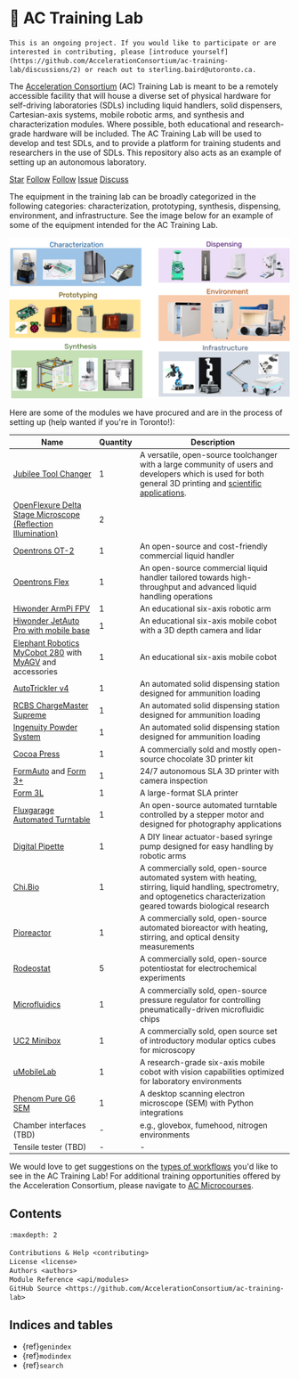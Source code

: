 # 🏢 AC Training Lab

```{warning}
This is an ongoing project. If you would like to participate or are interested in contributing, please [introduce yourself](https://github.com/AccelerationConsortium/ac-training-lab/discussions/2) or reach out to sterling.baird@utoronto.ca.
```

The [Acceleration Consortium](https://github.com/AccelerationConsortium) (AC)
Training Lab is meant to be a remotely accessible facility that will house a
diverse set of physical hardware for self-driving laboratories (SDLs) including
liquid handlers, solid dispensers, Cartesian-axis systems, mobile robotic arms,
and synthesis and characterization modules. Where possible, both educational and
research-grade hardware will be included. The AC Training Lab will be used to
develop and test SDLs, and to provide a platform for training students and
researchers in the use of SDLs. This repository also acts as an example of
setting up an autonomous laboratory.

<a class="github-button" href="https://github.com/AccelerationConsortium/ac-training-lab"
data-icon="octicon-star" data-size="large" data-show-count="true" aria-label="Star
AccelerationConsortium/ac-training-lab on GitHub">Star</a>
<a class="github-button"
href="https://github.com/AccelerationConsortium" data-size="large" data-show-count="true"
aria-label="Follow @AccelerationConsortium on GitHub">Follow</a>
<a class="github-button"
href="https://github.com/sgbaird" data-size="large" data-show-count="true"
aria-label="Follow @sgbaird on GitHub">Follow</a>
<a class="github-button" href="https://github.com/AccelerationConsortium/ac-training-lab/issues"
data-icon="octicon-issue-opened" data-size="large" data-show-count="true"
aria-label="Issue AccelerationConsortium/ac-training-lab on GitHub">Issue</a>
<a class="github-button" href="https://github.com/AccelerationConsortium/ac-training-lab/discussions" data-icon="octicon-comment-discussion" data-size="large" aria-label="Discuss AccelerationConsortium/ac-training-lab on GitHub">Discuss</a>

The equipment in the training lab can be broadly categorized in the following
categories: characterization, prototyping, synthesis, dispensing, environment,
and infrastructure. See the image below for an example of some of the equipment
intended for the AC Training Lab.

![training lab categories](training-lab-categories.png)

Here are some of the modules we have procured and are in the process of setting up (help wanted if you're in Toronto!):

| Name | Quantity | Description |
| --- | --- | --- |
| [Jubilee Tool Changer](https://jubilee3d.com/index.php?title=Main_Page) | 1 | A versatile, open-source toolchanger with a large community of users and developers which is used for both general 3D printing and [scientific applications](https://dx.doi.org/10.1039/D3DD00033H). |
| [OpenFlexure Delta Stage Microscope (Reflection Illumination)](https://openflexure.org/projects/deltastage/) | 2 |  |
| [Opentrons OT-2](https://opentrons.com/products/robots/ot-2/) | 1 | An open-source and cost-friendly commercial liquid handler |
| [Opentrons Flex](https://opentrons.com/products/flex/) | 1 | An open-source commercial liquid handler tailored towards high-throughput and advanced liquid handling operations |
| [Hiwonder ArmPi FPV](https://www.hiwonder.com/products/armpi?_pos=4&_sid=a9741a308&_ss=r) | 1 | An educational six-axis robotic arm |
| [Hiwonder JetAuto Pro with mobile base](https://www.hiwonder.com/products/jetauto-pro?variant=40040875229271) | 1 | An educational six-axis mobile cobot with a 3D depth camera and lidar |
| [Elephant Robotics MyCobot 280](https://shop.elephantrobotics.com/en-ca/collections/mycobot/products/mycobot-pi-worlds-smallest-and-lightest-six-axis-collaborative-robot) with [MyAGV](https://shop.elephantrobotics.com/en-ca/collections/myagv/products/myagv-2023-pi?variant=47262714069304) and accessories | 1 | An educational six-axis mobile cobot |
| [AutoTrickler v4](https://autotrickler.com/pages/autotrickler-v4) | 1 | An automated solid dispensing station designed for ammunition loading |
| [RCBS ChargeMaster Supreme](https://www.rcbs.com/priming-and-powder-charging/powder-dispensers-and-scales/chargemaster-supreme-electronic-powder-dispenser/16-98943.html) | 1 | An automated solid dispensing station designed for ammunition loading |
| [Ingenuity Powder System](https://ingenuityprecision.com/product/ingenuity-powder-system/) | 1 | An automated solid dispensing station designed for ammunition loading |
| [Cocoa Press](https://cocoapress.com/en-ca) | 1 | A commercially sold and mostly open-source chocolate 3D printer kit |
| [FormAuto](https://formlabs.com/3d-printers/form-auto/) and [Form 3+](https://formlabs.com/3d-printers/form-3/) | 1 | 24/7 autonomous SLA 3D printer with camera inspection |
| [Form 3L](https://formlabs.com/3d-printers/form-3l/) | 1 | A large-format SLA printer |
| [Fluxgarage Automated Turntable](https://www.tindie.com/products/fluxgarage/turntable-for-stepper-motor-kit/) | 1 | An open-source automated turntable controlled by a stepper motor and designed for photography applications |
| [Digital Pipette](https://github.com/ac-rad/digital-pipette) | 1 | A DIY linear actuator-based syringe pump designed for easy handling by robotic arms |
| [Chi.Bio](https://chi.bio/) | 1 | A commercially sold, open-source automated system with heating, stirring, liquid handling, spectrometry, and optogenetics characterization geared towards biological research |
| [Pioreactor](https://pioreactor.com/en-ca/products/pioreactor-20ml?variant=46559156469816) | 1 | A commercially sold, open-source automated bioreactor with heating, stirring, and optical density measurements |
| [Rodeostat](https://iorodeo.com/products/rodeostat) | 5 | A commercially sold, open-source potentiostat for electrochemical experiments |
| [Microfluidics](https://www.labmaker.org/collections/biotechnology/products/pressure-regulator-senyo-lab) | 1 | A commercially sold, open-source pressure regulator for controlling pneumatically-driven microfluidic chips |
| [UC2 Minibox](https://www.labmaker.org/collections/uc2-miniscope/products/uc2-minibox) | 1 | A commercially sold, open source set of introductory modular optics cubes for microscopy |
| [uMobileLab](https://unitedrobotics.group/en/robots/umobilelab) | 1 | A research-grade six-axis mobile cobot with vision capabilities optimized for laboratory environments |
| [Phenom Pure G6 SEM](https://www.thermofisher.com/ca/en/home/electron-microscopy/products/desktop-scanning-electron-microscopes/phenom-pure.html) | 1 | A desktop scanning electron microscope (SEM) with Python integrations |
| Chamber interfaces (TBD) | - | e.g., glovebox, fumehood, nitrogen environments |
| Tensile tester (TBD) | - | - |

We would love to get suggestions on the [types of workflows](https://github.com/AccelerationConsortium/ac-training-lab/discussions/3) you'd like to see in the AC Training Lab! For additional training opportunities offered by the Acceleration Consortium, please navigate to [AC Microcourses](https://ac-microcourses.readthedocs.io/en/latest/).

## Contents

```{toctree}
:maxdepth: 2

Contributions & Help <contributing>
License <license>
Authors <authors>
Module Reference <api/modules>
GitHub Source <https://github.com/AccelerationConsortium/ac-training-lab>
```

## Indices and tables

* {ref}`genindex`
* {ref}`modindex`
* {ref}`search`

[Sphinx]: http://www.sphinx-doc.org/
[Markdown]: https://daringfireball.net/projects/markdown/
[reStructuredText]: http://www.sphinx-doc.org/en/master/usage/restructuredtext/basics.html
[MyST]: https://myst-parser.readthedocs.io/en/latest/

<script async defer src="https://buttons.github.io/buttons.js"></script>
